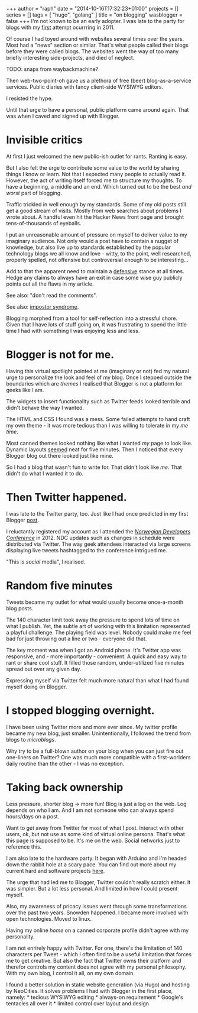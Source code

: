 +++
author = "raph"
date = "2014-10-16T17:32:23+01:00"
projects = []
series = []
tags = [ "hugo", "golang" ]
title = "on blogging"
wasblogger = false
+++
I'm not known to be an early adopter. I was late to the party for blogs with my [first](/blog/2011/02/just-do-it/) attempt ocurrring in 2011.

Of course I had toyed around with websites several times over the years. Most had a "news" section or similar. That's what people called their blogs before they were called blogs. The websites went the way of too many briefly interesting side-projects, and died of neglect.

TODO: snaps from waybackmachine?

Then web-two-point-oh gave us a plethora of free (beer) blog-as-a-service services. Public diaries with fancy client-side WYSIWYG editors.

I resisted the hype.

Until that urge to have a personal, public platform came around again. That was when I caved and signed up with Blogger.

# Invisible critics
At first I just welcomed the new public-ish outlet for rants. Ranting is easy.

But I also felt the urge to contribute some value to the world by sharing things I know or learn. Not that I expected many people to actually read it. However, the act of writing itself forced me to structure my thoughts. To have a beginning, a middle and an end. Which turned out to be the best *and worst* part of blogging.

Traffic trickled in well enough by my standards. Some of my old posts still get a good stream of visits. Mostly from web searches about problems I wrote about. A handful even hit the Hacker News front page and brought tens-of-thousands of eyeballs.

I put an unreasonable amount of pressure on myself to deliver value to my imaginary audience. Not only would a post have to contain a nugget of knowledge, but also live up to standards established by the popular technology blogs we all know and love - witty, to the point, well researched, properly spelled, not offensive but controversial enough to be interesting...

Add to that the apparent need to maintain a [defensive](http://pchiusano.github.io/2014-10-11/defensive-writing) stance at all times. Hedge any claims to always have an exit in case some wise guy publicly points out all the flaws in my article.

See also: "don't read the comments".

See also: [impostor syndrome](https://en.wikipedia.org/wiki/Impostor_syndrome).

Blogging morphed from a tool for self-reflection into a stressful chore. Given that I have lots of stuff going on, it was frustrating to spend the little time I had with something I was enjoying less and less.

# Blogger is not for me.
Having this virtual spotlight pointed at me (imaginary or not) fed my natural urge to personalize the look and feel of my blog. Once I stepped outside the boundaries which are *themes* I realised that Blogger is not a platform for geeks like I am.

The widgets to insert functionality such as Twitter feeds looked terrible and didn't behave the way I wanted.

The HTML and CSS I found was a mess. Some failed attempts to hand craft my own theme - it was more tedious than I was willing to tolerate in my *me time*.

Most canned themes looked nothing like what I wanted *my* page to look like. Dynamic layouts [seemed](/blog/2012/05/The-blog-gets-some-love/) neat for five minutes. Then I noticed that every Blogger blog out there looked just like mine.

So I had a blog that wasn't fun to write for. That didn't look like *me*. That didn't do what I wanted it to do.

# Then Twitter happened.
I was late to the Twitter party, too. Just like I had once predicted in my first Blogger [post](/blog/2011/02/just-do-it/).

I reluctantly registered my account as I attended the [*Norwegian Developers Conference*](http://www.ndcoslo.com/) in 2012. NDC updates such as changes in schedule were distributed via Twitter. The way geek attendees interacted via large screens displaying live tweets hashtagged to the conference intrigued me.

"This is *social* media", I realised.

# Random five minutes
Tweets became my outlet for what would usually become once-a-month blog posts.

The 140 character limit took away the pressure to spend lots of time on what I publish. Yet, the subtle art of working with this limitation represented a playful challenge. The playing field was level. Nobody could make me feel bad for just throwing out a line or two - everyone did that.

The key moment was when I got an Android phone. It's Twitter app was responsive, and - more importantly - convenient. A quick and easy way to rant or share cool stuff. It filled those random, under-utilized five minutes spread out over any given day.

Expressing myself via Twitter felt much more natural than what I had found myself doing on Blogger.

# I stopped blogging overnight.
I have been using Twitter more and more ever since. My twitter profile became my new blog, just smaller. Unintentionally, I followed the trend from blogs to *microblogs*.

Why try to be a full-blown author on your blog when you can just fire out one-liners on Twitter? One was much more compatible with a first-worlders daily routine than the other - I was no exception.

# Taking back ownership


Less pressure, shorter blog -> more fun!
Blog is just a log on the web. Log depends on who I am. And I am not someone who can always spend hours/days on a post.




Want to get away from Twitter for most of what I post. Interact with other users, ok, but not use as some kind of virtual online persona. That's what this page is supposed to be. It's me on the web. Social networks just to reference this.

I am also late to the hardware party. It began with Arduino and I'm headed down the rabbit hole at a scary pace. You can find out more about my current hard and software projects [here](/project).







The urge that had led me to Blogger, Twitter couldn't really scratch either. It was simpler. But a lot less personal. And limited in how I could present myself.

Also, my awareness of pricacy issues went through some transformations over the past two years. Snowden happened. I became more involved with open technologies. Moved to linux.

Having my online *home* on a canned corporate profile didn't agree with my personality.

I am not enrirely happy with Twitter. For one, there's the limitation of 140 characters per Tweet - which I often find to be a useful limitation that forces me to get creative. But also the fact that Twitter owns their platform and therefor controls my content does not agree with my personal philosophy. With my own blog, I control it all, on my own domain.

I found a better solution in static website generation (via Hugo) and hosting by NeoCities. It solves problems I had with Blogger in the first place, namely: * tedious WYSIWYG editing * always-on requirement * Google's tentacles all over it * limited control over layout and design

